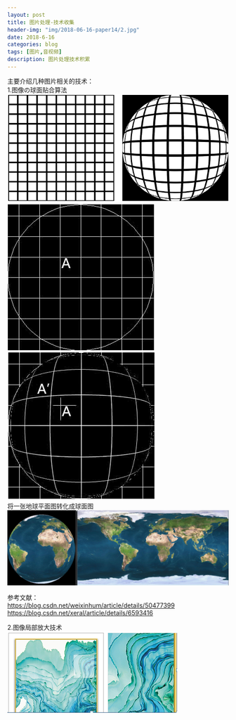 ```yaml
---
layout: post
title: 图片处理-技术收集
header-img: "img/2018-06-16-paper14/2.jpg"
date: 2018-6-16
categories: blog
tags: [图片,音视频]
description: 图片处理技术积累
---
```



主要介绍几种图片相关的技术：<br>
1.图像の球面贴合算法<br>
![](/img/2018-06-16-paper14/7.PNG)<br>
![](/img/2018-06-16-paper14/9.PNG)<br>
![](/img/2018-06-16-paper14/10.PNG)<br>
将一张地球平面图转化成球面图<br>
![](/img/2018-06-16-paper14/8.PNG)<br>

参考文献：<br>
https://blog.csdn.net/weixinhum/article/details/50477399<br>
https://blog.csdn.net/xeral/article/details/6593416<br>

2.图像局部放大技术<br>
![](/img/2018-06-16-paper14/12.jpg)<br>